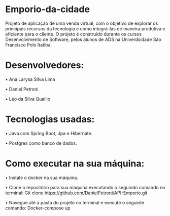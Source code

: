 # Emporio-da-cidade
Projeto de aplicação de uma venda virtual, com o objetivo de explorar os principais recursos da tecnologia e como integrá-las de maneira produtiva e eficiente para o cliente. O projeto é construído durante os cursos Desenvolvimento de Software, pelos alunos de ADS na Univerdsidade São Francisco Polo Itatiba.

# Desenvolvedores: 

• Ana Larysa Silva Lima

• Daniel Petroni

• Léo da Silva Quallio

# Tecnologias usadas:
  
• Java com Spring Boot, Jpa e Hibernate.

• Postgres como banco de dados. 

# Como executar na sua máquina:

• Instale o docker na sua máquina.

• Clone o repositório para sua máquina executando o seguindo comando no terminal:
Git clone https://github.com/DanielPetroni/API-Emporio.git

• Navegue até a pasta do projeto no terminal e execute o seguinte comando:
Docker-compose up